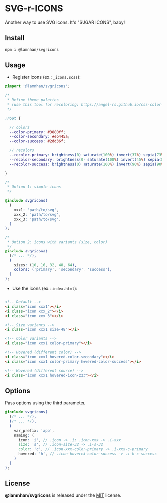 # SVG-r-ICONS

Another way to use SVG icons. It's "SUGAR ICONS", baby!

## Install

```bash
npm i @lamnhan/svgricons
```

## Usage

- Register icons (ex.: `_icons.scss`):

```scss
@import '@lamnhan/svgricons';

/*
 * Define theme palettes
 * (use this tool for recoloring: https://angel-rs.github.io/css-color-filter-generator/)
 */

:root {

  // colors
  --color-primary: #3880ff;
  --color-secondary: #eb445a;
  --color-success: #2dd36f;

  // recolors
  --recolor-primary: brightness(0) saturate(100%) invert(37%) sepia(73%) saturate(1013%) hue-rotate(193deg) brightness(106%) contrast(104%);
  --recolor-secondary: brightness(0) saturate(100%) invert(45%) sepia(84%) saturate(2892%) hue-rotate(324deg) brightness(91%) contrast(102%);
  --recolor-success: brightness(0) saturate(100%) invert(90%) sepia(90%) saturate(2470%) hue-rotate(65deg) brightness(90%) contrast(82%);

}

/*
 * Ontion 1: simple icons
 */

@include svgricons(
  (
    xxx1: 'path/to/svg',
    xxx_2: 'path/to/svg',
    xxx_3: 'path/to/svg',
  )
);

/*
 * Ontion 2: icons with variants (size, color)
 */
@include svgricons(
  (/* ... */),
  (
    sizes: (10, 16, 32, 48, 64),
    colors: ('primary', 'secondary', 'success'),
  )
);

```

- Use the icons (ex.: `index.html`):

```html

<!-- Default -->
<i class="icon xxx1"></i>
<i class="icon xxx_2"></i>
<i class="icon xxx_3"></i>

<!-- Size variants -->
<i class="icon xxx1 size-48"></i>

<!-- Color variants -->
<i class="icon xxx1 color-primary"></i>

<!-- Hovered (different color) -->
<i class="icon xxx1 hovered-color-secondary"></i>
<i class="icon xxx1 color-primary hovered-color-success"></i>

<!-- Hovered (different source) -->
<i class="icon xxx1 hovered-icon-zzz"></i>

```

## Options

Pass options using the third parameter.

```scss
@include svgricons(
  (/* ... */),
  (/* ... */),
  (
    var_prefix: 'app',
    naming: (
      icon: 'i', // .icon -> .i; .icon-xxx -> .i-xxx
      size: 's', // .icon-size-32 -> .i-s-32
      color: 'c', // .icon-xxx-color-primary -> .i-xxx-c-primary
      hovered: 'h', // .icon-hovered-color-success -> .i-h-c-success
    )
  )
);
```

## License

**@lamnhan/svgricons** is released under the [MIT](https://github.com/lamnhan/svgricons/blob/master/LICENSE) license.
